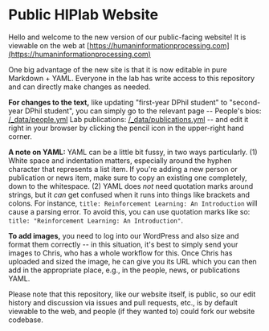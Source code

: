 # Public HIPlab Website

Hello and welcome to the new version of our public-facing website! It is viewable on the web at [https://humaninformationprocessing.com](https://humaninformationprocessing.com)

One big advantage of the new site is that it is now editable in pure Markdown + YAML. Everyone in the lab has write access to this repository and can directly make changes as needed.

**For changes to the text,** like updating "first-year DPhil student" to "second-year DPhil student", you can simply go to the relevant page --
People's bios: [/_data/people.yml](https://github.com/summerfieldlab/summerfieldlab.github.io/blob/main/_data/people.yml)
Lab publications: [/_data/publications.yml](https://github.com/summerfieldlab/summerfieldlab.github.io/blob/main/_data/publications.yml)
-- and edit it right in your browser by clicking the pencil icon in the upper-right hand corner.

**A note on YAML:** YAML can be a little bit fussy, in two ways particularly. (1) White space and indentation matters, especially around the hyphen character that represents a list item. If you're adding a new person or publication or news item, make sure to copy an existing one completely, down to the whitespace. (2) YAML does _not_ need quotation marks around strings, but it _can_ get confused when it runs into things like brackets and colons. For instance, `title: Reinforcement Learning: An Introduction` will cause a parsing error. To avoid this, you can use quotation marks like so: `title: "Reinforcement Learning: An Introduction"`.

**To add images,** you need to log into our WordPress and also size and format them correctly -- in this situation, it's best to simply send your images to Chris, who has a whole workflow for this. Once Chris has uploaded and sized the image, he can give you its URL which you can then add in the appropriate place, e.g., in the people, news, or publications YAML.

Please note that this repository, like our website itself, is public, so our edit history and discussion via issues and pull requests, etc., is by default viewable to the web, and people (if they wanted to) could fork our website codebase.
